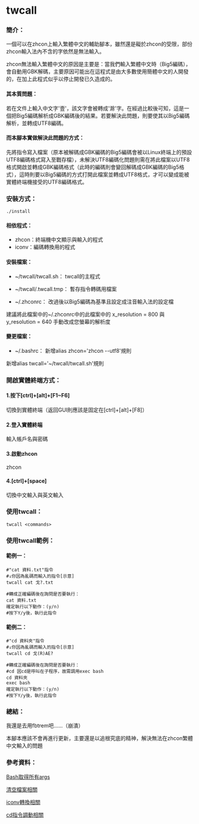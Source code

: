 # twcall

### 簡介：
一個可以在zhcon上輸入繁體中文的輔助腳本，雖然還是礙於zhcon的受限，部份zhcon輸入法內不含的字依然是無法輸入。

zhcon無法輸入繁體中文的原因是主要是：當我們輸入繁體中文時（Big5編碼），會自動用GBK解碼，主要原因可能出在這程式是由大多數使用簡體中文的人開發的，在加上此程式似乎以停止開發已久造成的。

#### 其本質問題：
若在文件上輸入中文字'壹'，該文字會被轉成'滁'字。在經過比較後可知，這是一個把Big5編碼解析成GBK編碼後的結果。若要解決此問題，則要使其以Big5編碼解析，並轉成UTF8編碼。

#### 而本腳本實做解決此問題的方式：
先將指令寫入檔案（原本被解碼成GBK編碼的Big5編碼會被以Linux終端上的預設UTF8編碼格式寫入至戰存檔），未解決UTF8編碼化問題則需在將此檔案以UTF8格式開啟並轉成GBK編碼格式（此時的編碼則會變回解碼成GBK編碼的Big5格式），這時則要以Big5編碼的方式打開此檔案並轉成UTF8格式，才可以變成能被實體終端機接受的UTF8編碼格式。

### 安裝方式：
```
./install
```

#### 相依程式：
* zhcon：終端機中文顯示與輸入的程式
* iconv：編碼轉換用的程式

#### 安裝檔案：
* ~/twcall/twcall.sh：
twcall的主程式

* ~/twcall/.twcall.tmp：
暫存指令轉碼用檔案

* ~/.zhconrc：
改過後以Big5編碼為基準且設定成注音輸入法的設定檔

建議將此檔案中的~/.zhconrc中的此檔案中的 x_resolution = 800 與 y_resolution = 640 手動改成您螢幕的解析度


#### 變更檔案：
* ~/.bashrc：
新增alias zhcon='zhcon --utf8'規則

新增alias twcall='~/twcall/twcall.sh'規則

### 開啟實體終端方式：

#### 1.按下[ctrl]+[alt]+[F1~F6]
切換到實體終端（返回GUI則應該是固定在[ctrl]+[alt]+[F8]）

#### 2.登入實體終端
輸入帳戶名與密碼

#### 3.啟動zhcon
zhcon

#### 4.[ctrl]+[space]
切換中文輸入與英文輸入

### 使用twcall：
```
twcall <commands>
```

### 使用twcall範例：

#### 範例一：
```
#"cat 資料.txt"指令
#↓你因為亂碼而輸入的指令[示意]
twcall cat 戈?.txt

#轉成正確編碼後在詢問是否要執行：
cat 資料.txt
確定執行以下動作：(y/n)
#按下Y/y後，執行此指令
```
#### 範例二：
```
#"cd 資料夾"指令
#↓你因為亂碼而輸入的指令[示意]
twcall cd 戈(R)AE?

#轉成正確編碼後在詢問是否要執行：
#cd 因cd是呼叫在子程序，故需調用exec bash
cd 資料夾
exec bash
確定執行以下動作：(y/n)
#按下Y/y後，執行此指令

```
### 總結：
我還是去用fbtrem吧......（崩潰）

本腳本應該不會再進行更新，主要還是以追根究底的精神，解決無法在zhcon繁體中文輸入的問題

### 參考資料：
[Bash取得所有args](https://stackoverflow.com/questions/4824590/propagate-all-arguments-in-a-bash-shell-script)

[清空檔案相關](https://blog.longwin.com.tw/2013/03/bash-shell-set-file-null-2013)

[iconv轉換相關](https://blog.csdn.net/a280606790/article/details/8504133)

[cd指令調動相關](https://askubuntu.com/questions/84279/how-to-change-directory-using-script)



